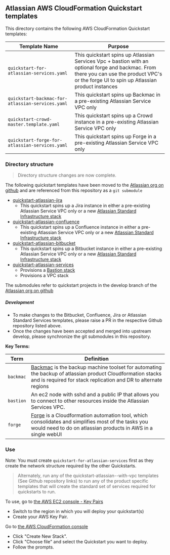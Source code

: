 ## Atlassian AWS CloudFormation Quickstart templates

This directory contains the following AWS CloudFormation Quickstart templates:

| Template Name | Purpose |
|---------------|-------------|
| `quickstart-for-atlassian-services.yaml` | This quickstart spins up Atlassian Services Vpc + bastion with an optional forge and backmac. From there you can use the product VPC's or the forge UI to spin up Atlassian product instances
| `quickstart-backmac-for-atlassian-services.yaml` | This quickstart spins up Backmac in a pre-existing Atlassian Service VPC only
| `quickstart-crowd-master.template.yaml` | This quickstart spins up a Crowd instance in a pre-existing Atlassian Service VPC only
| `quickstart-forge-for-atlassian-services.yaml` | This quickstart spins up Forge in a pre-existing Atlassian Service VPC only


### Directory structure

> Directory structure changes are now complete.

The following quickstart templates have been moved to the [Atlassian org on github](https://github.com/atlassian/) and are referenced from this repository as a `git submodule` 

  * [quickstart-atlassian-jira](https://github.com/atlassian/quickstart-atlassian-jira)
    - This quickstart spins up a Jira instance in either a pre-existing Atlassian Service VPC only or a new [Atlassian Standard Infrastructure stack](https://github.com/atlassian/quickstart-atlassian-services)
  * [quickstart-atlassian-confluence](https://github.com/atlassian/quickstart-atlassian-confluence)
      - This quickstart spins up a Confluence instance in either a pre-existing Atlassian Service VPC only or a new [Atlassian Standard Infrastructure stack](https://github.com/atlassian/quickstart-atlassian-services)
  * [quickstart-atlassian-bitbucket](https://github.com/atlassian/quickstart-atlassian-bitbucket)
      - This quickstart spins up a Bitbucket instance in either a pre-existing Atlassian Service VPC only or a new [Atlassian Standard Infrastructure stack](https://github.com/atlassian/quickstart-atlassian-services)
  * [quickstart-atlassian-services](https://github.com/atlassian/quickstart-atlassian-services) 
    - Provisions a [Bastion stack](https://github.com/atlassian/quickstart-atlassian-services/blob/master/quickstarts/quickstart-bastion-for-atlassian-services.yaml)
    - Provisions a VPC stack

The submodules refer to quickstart projects in the develop branch of the [Atlassian org on github](https://github.com/atlassian/)

##### Development

- To make changes to the Bitbucket, Confluence, Jira or Atlassian Standard Services templates, please raise a PR in the respective Github repository listed above.
- Once the changes have been accepted and merged into upstream develop, please synchronize the git submodules in this repository. 

**Key Terms:**

| Term | Definition |
|------|------------|
| `backmac` | [Backmac](https://community.atlassian.com/t5/Data-Center-articles/Introducing-Atlassian-CloudFormation-Backup-Machine/ba-p/881556#M25) is the backup machine toolset for automating the backup of atlassian product Cloudformation stacks and is required for stack replication and DR to alternate regions |
| `bastion` | An ec2 node with sshd and a public IP that allows you to connect to other resources inside the Atlassian Services VPC. |
| `forge` | [Forge](https://community.atlassian.com/t5/Data-Center-articles/Introducing-Atlassian-CloudFormation-Forge/ba-p/881551) is a Cloudformation automation tool, which consolidates and simplifies most of the tasks you would need to do on atlassian products in AWS in a single webUI  |

### Use

Note: You must create `quickstart-for-atlassian-services` first as they create the network structure required by the other Quickstarts. 
> Alternately, run any of the quickstart-atlassian-<PRODUCT>-with-vpc templates (See Github repository links) to run any of the product specific templates that will create the standard set of services required for quickstarts to run.  

To use, go to [the AWS EC2 console - Key Pairs](https://console.aws.amazon.com/ec2/v2/home?region=us-east-1#KeyPairs:sort=keyName) 

* Switch to the region in which you will deploy your quickstart(s)
* Create your AWS Key Pair.

Go to [the AWS CloudFormation console](https://console.aws.amazon.com/cloudformation/home?region=us-east-1)

* Click "Create New Stack".
* Click "Choose file" and select the Quickstart you want to deploy.
* Follow the prompts.

